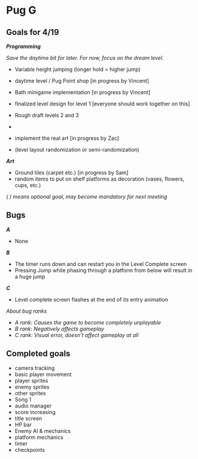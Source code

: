 # Pug G

## Goals for 4/19
***Programming***

*Save the daytime bit for later. For now, focus on the dream level.*
- Variable height jumping (longer hold = higher jump)
- daytime level / Pug Point shop [in progress by Vincent]
- Bath minigame implementation [in progress by Vincent]
- finalized level design for level 1 [everyone should work together on this]
- Rough draft levels 2 and 3
- 
- implement the real art [in progress by Zac]

- (level layout randomization or semi-randomization)

***Art***
- Ground tiles (carpet etc.) [in progress by Sam]
- random items to put on shelf platforms as decoration (vases, flowers, cups, etc.)

*( ) means optional goal, may become mandatory for next meeting*


## Bugs

***A***

- None

***B***

- The timer runs down and can restart you in the Level Complete screen
- Pressing Jump while phasing through a platform from below will result in a huge jump

***C***

- Level complete screen flashes at the end of its entry animation

*About bug ranks*
- *A rank: Causes the game to become completely unplayable*
- *B rank: Negatively affects gameplay*
- *C rank: Visual error, doesn't affect gameplay at all*

## Completed goals

- camera tracking
- basic player movement
- player sprites
- enemy sprites
- other sprites
- Song 1
- audio manager
- score increasing
- title screen
- HP bar
- Enemy AI & mechanics
- platform mechanics
- timer
- checkpoints
